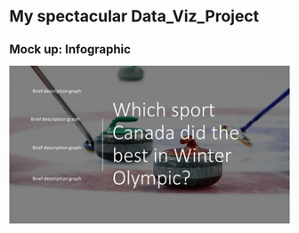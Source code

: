 # My spectacular Data_Viz_Project

## Mock up: Infographic

![Which Sport Canada did the best in Olympic?](mockup.jpg "Data Visualization")

